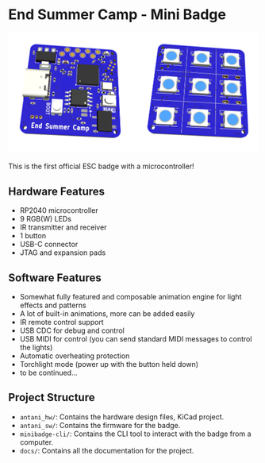# End Summer Camp - Mini Badge

![3D Model](docs/3d.webp "3D Model")

This is the first official ESC badge with a microcontroller!

## Hardware Features

- RP2040 microcontroller
- 9 RGB(W) LEDs
- IR transmitter and receiver
- 1 button
- USB-C connector
- JTAG and expansion pads

## Software Features
- Somewhat fully featured and composable animation engine for light effects and patterns
- A lot of built-in animations, more can be added easily
- IR remote control support
- USB CDC for debug and control
- USB MIDI for control (you can send standard MIDI messages to control the lights)
- Automatic overheating protection
- Torchlight mode (power up with the button held down)
- to be continued...


## Project Structure
- `antani_hw/`: Contains the hardware design files, KiCad project.
- `antani_sw/`: Contains the firmware for the badge.
- `minibadge-cli/`: Contains the CLI tool to interact with the badge from a computer.
- `docs/`: Contains all the documentation for the project.